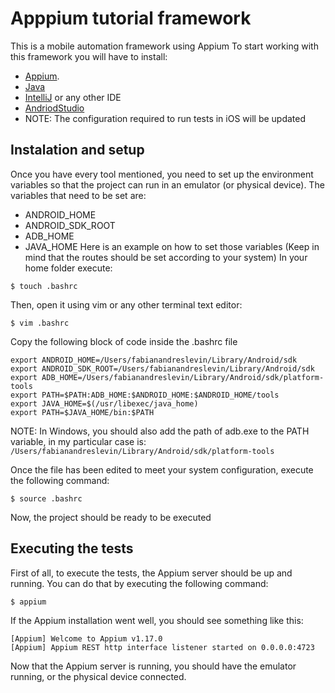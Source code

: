 # Apppium tutorial framework
This is a mobile automation framework using Appium
To start working with this framework you will have to install:
* [Appium](http://appium.io/).
* [Java](https://www.java.com/es/download/)
* [IntelliJ](https://www.jetbrains.com/es-es/idea/) or any other IDE
* [AndriodStudio](https://developer.android.com/studio)
* NOTE: The configuration required to run tests in iOS will be updated  

## Instalation and setup
Once you have every tool mentioned, you need to set up the environment variables so that the project can run
in an emulator (or physical device).
The variables that need to be set are: 
* ANDROID_HOME
* ANDROID_SDK_ROOT
* ADB_HOME
* JAVA_HOME
Here is an example on how to set those variables (Keep in mind that the routes should be set according to your system)
In your home folder execute: 
```
$ touch .bashrc
```
Then, open it using vim or any other terminal text editor:
```
$ vim .bashrc
```
Copy the following block of code inside the .bashrc file
```
export ANDROID_HOME=/Users/fabianandreslevin/Library/Android/sdk
export ANDROID_SDK_ROOT=/Users/fabianandreslevin/Library/Android/sdk
export ADB_HOME=/Users/fabianandreslevin/Library/Android/sdk/platform-tools
export PATH=$PATH:ADB_HOME:$ANDROID_HOME:$ANDROID_HOME/tools
export JAVA_HOME=$(/usr/libexec/java_home)
export PATH=$JAVA_HOME/bin:$PATH
```
NOTE: In Windows, you should also add the path of adb.exe to the PATH variable, in my particular case is: `/Users/fabianandreslevin/Library/Android/sdk/platform-tools`

Once the file has been edited to meet your system configuration, execute the following command:
```
$ source .bashrc
```
Now, the project should be ready to be executed

## Executing the tests
First of all, to execute the tests, the Appium server should be up and running. You can do that by executing the following command:
```
$ appium
```
If the Appium installation went well, you should see something like this:
```
[Appium] Welcome to Appium v1.17.0
[Appium] Appium REST http interface listener started on 0.0.0.0:4723
```
Now that the Appium server is running, you should have the emulator running, or the physical device connected.
